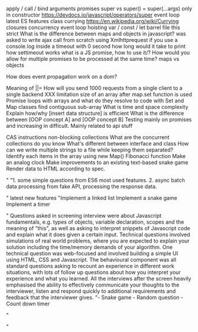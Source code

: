 apply / call / bind
arguments
promises
super vs super() = super(...args) only in constructor https://devdocs.io/javascript/operators/super
event loop
latest ES features
class
currying https://en.wikipedia.org/wiki/Currying
closures
concurrency
event loop
hoisting
var / const / let
barrel file
this
strict
What is the difference between maps and objects in javascript?
was asked to write ajax call from scratch using Xmlhttprequest
if you use a console.log inside a timeout with 0 second how long would it take to print
how settimeout works
what is a JS promise, how to use it/?
How would you allow for multiple promises to be processed at the same time?
maps vs objects


How does event propagation work on a dom?


Meaning of ||=
How will you send 1000 requests from a single client to a single backend XXX limitation
size of an array after map.set function is used
Promise loops with arrays and what do they resolve to
code with Set and Map classes
find contiguous sub-array
What is time and space complexity
Explain how/why [insert data structure] is efficient
What is the difference between [OOP concept A] and [OOP concept B]
Testing mainly on promises and increasing in difficult. Mainly related to api stuff

CAS instructions
non-blocking collections
What are the concurrent collections do you know
What's different between interface and class
How can we write multiple strings to a file while keeping them separated?
Identify each items in the array using new Map()
Fibonacci function
Make an analog clock
Make improvements to an existing text-based snake game
Render data to HTML according to spec.


"
"1. some simple questions from ES6 most used features. 2. async batch data processing from fake API, processing the response data.


"
latest new features
"Implement a linked list
Implement a snake game Implement a timer

"
Questions asked in screening interview were about Javascript fundamentals, e.g. types of objects, variable declaration, scopes and the meaning of "this", as well as asking to interpret snippets of Javascript code and explain what it does given a certain input. Technical questions involved simulations of real world problems, where you are expected to explain your solution including the time/memory demands of your algorithm. One technical question was web-focused and involved building a simple UI using HTML, CSS and Javascript. The behavioural component was all standard questions asking to recount an experience in different work situations, with lots of follow up questions about how you interpret your experience and what you learned. All the interviews after the screen heavily emphasised the ability to effectively communicate your thoughts to the interviewer, listen and respond quickly to additional requirements and feedback that the interviewer gives.
"- Snake game - Random question - Count down timer


"


"
